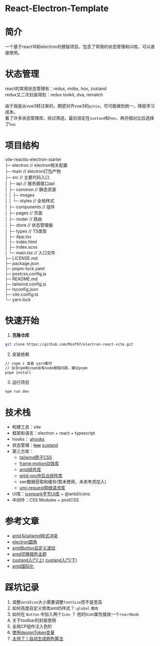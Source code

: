 # React-Electron-Template

# 简介

一个基于react18和electron的模板项目，包含了常用的状态管理和UI库，可以直接使用。

# 状态管理

react的常用状态管理有：redux, mobx, hox, zustand <br/>
redux又二次封装得到：redux tookit, dva, rematch <br/>
<br/>
由于我是从vue3转过来的，期望对齐vue3的`pinia`，尽可能做到统一，降低学习成本。<br/>
看了许多状态管理库，经过筛选，最后锁定在`zustand`和`hox`，再仔细对比后选择了`hox`

# 项目结构
vite-reactts-electron-starter  
├─ electron    //          electron相关配置<br/>
├─ main                 // electron打包产物<br/>
├─ src                         // 主要代码入口<br/>
│  ├─ api                 // 服务器接口api<br/>
│  ├─ common                    // 静态资源<br/>
│  │  ├─ images  
│  │  └─ styles                // 全局样式<br/>
│  ├─ components                 // 组件<br/>
│  ├─ pages                     // 页面    <br/>
│  ├─ router                  // 路由<br/>
│  ├─ store                   // 状态管理器<br/>
│  ├─ types                  // TS类型  <br/>
│  ├─ App.tsx                 
│  ├─ index.html               
│  ├─ index.scss               
│  └─ main.tsx               // 入口文件  
├─ LICENSE.md                  
├─ package.json                
├─ pnpm-lock.yaml              
├─ postcss.config.js           
├─ README.md                   
├─ tailwind.config.js          
├─ tsconfig.json               
├─ vite.config.ts              
└─ yarn.lock                   

# 快速开始
1. **克隆仓库**
```bash
git clone https://github.com/Minf97/electron-react-vite.git
```
2. 安装依赖
```bash
// cnpm i 或者 yarn都可
// 似乎npm和cnpm会有node报错问题，建议pnpm
pnpm install
```
3. 运行项目
```bash
npm run dev
```


# 技术栈

- 构建工具：vite
- 框架和语言：electron + react + typescript
- hooks： [ahooks](https://ahooks.js.org/zh-CN/)
- 状态管理：~~[hox](https://hox.js.org/zh/guide/quick-start)~~ [zustand](https://docs.pmnd.rs/zustand/getting-started/introduction)
- 第三方库：
  - [tailwind原子CSS](https://tailwindcss.com/)
  - [frame motion动效库](https://www.framer.com/motion/)
  - [antd组件库](https://ant-design.antgroup.com/index-cn)
  - [antd-pro中后台组件库](https://procomponents.ant.design/)
  - swr数据获取和缓存(暂未使用，未来考虑加入)
  - [umi-request网络请求库](https://github.com/umijs/umi-request/blob/master/README_zh-CN.md)
- UI库：[iconpark字节UI库](https://bytedance.larkoffice.com/wiki/wikcnrOVHCJQ4V3a7mDvmLjrePf) + @antd/icons
- 中间件：CSS Modules + postCSS

# 参考文章

- [antd与tailwind样式冲突](https://kong.vision/react/antd%E4%B8%8Etailwindcss%E6%A0%B7%E5%BC%8F%E5%86%B2%E7%AA%81/)
- [electron圆角](https://www.jianshu.com/p/c4bb54f4962c)
- [antdButton自定义波纹](https://ant-design.antgroup.com/components/config-provider-cn#config-provider-demo-wave)
- [antd切换暗色主题](https://github.com/ant-design/ant-design/discussions/46917)
- [zustand入门(上)](https://juejin.cn/post/7177216308843380797?searchId=202401101048001D1890ABA4F37EF88767)  [zustand入门(下)](https://juejin.cn/post/7182462103297458236?searchId=202401101048001D1890ABA4F37EF88767)
- [antd国际化](https://pro.ant.design/zh-CN/docs/i18n/)

# 踩坑记录
1. 调整`antdIcon`大小需要调整`fontSize`而不是宽高
2. 如何高度自定义修改antd5样式？`:global` `魔改`
3. 如何在 `Button` 中加入两个`Icon` ？ 他的Icon属性接收一个`reactNode`
4. 关于toolbar的封装使用
5. 全局CP组件注入色阶
6. [使用designToken变量](https://ant-design.antgroup.com/docs/react/customize-theme-cn#%E4%BF%AE%E6%94%B9%E4%B8%BB%E9%A2%98%E5%8F%98%E9%87%8F)
7. [太帅了！自动生成颜色算法](https://ant-design.antgroup.com/docs/react/customize-theme-cn#%E5%9F%BA%E7%A1%80%E5%8F%98%E9%87%8Fseed-token)